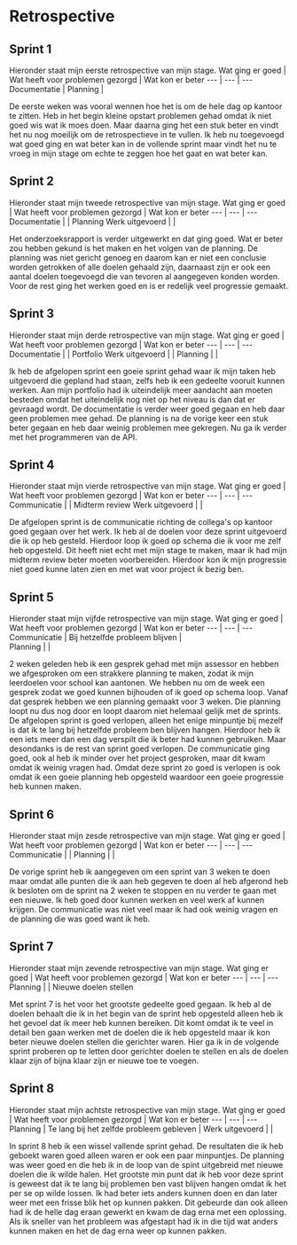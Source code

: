# Retrospective

## Sprint 1
Hieronder staat mijn eerste retrospective van mijn stage. 
Wat ging er goed | Wat heeft voor problemen gezorgd | Wat kon er beter 
--- | --- | ---
Documentatie | Planning |  

De eerste weken was vooral wennen hoe het is om de hele dag op kantoor te zitten. Heb in het begin kleine opstart problemen gehad omdat ik niet goed wis wat ik moes doen. Maar daarna ging het een stuk beter en vindt het nu nog moeilijk om de retrospectieve in te vullen. Ik heb nu toegevoegd wat goed ging en wat beter kan in de vollende sprint maar vindt het nu te vroeg in mijn stage om echte te zeggen hoe het gaat en wat beter kan.
 
## Sprint 2
Hieronder staat mijn tweede retrospective van mijn stage. 
Wat ging er goed | Wat heeft voor problemen gezorgd | Wat kon er beter 
--- | --- | ---
Documentatie |  |  Planning
Werk uitgevoerd |  | 

Het onderzoeksrapport is verder uitgewerkt en dat ging goed. Wat er beter zou hebben gekund is het maken en het volgen van de planning. De planning was niet gericht genoeg en daarom kan er niet een conclusie worden getrokken of alle doelen gehaald zijn, daarnaast zijn er ook een aantal doelen toegevoegd die van tevoren al aangegeven konden worden. Voor de rest ging het werken goed en is er redelijk veel progressie gemaakt. 

## Sprint 3
Hieronder staat mijn derde retrospective van mijn stage. 
Wat ging er goed | Wat heeft voor problemen gezorgd | Wat kon er beter 
--- | --- | ---
Documentatie |  |  Portfolio
Werk uitgevoerd |  | 
Planning |  | 

Ik heb de afgelopen sprint een goeie sprint gehad waar ik mijn taken heb uitgevoerd die gepland had staan, zelfs heb ik een gedeelte vooruit kunnen werken. Aan mijn portfolio had ik uiteindelijk meer aandacht aan moeten besteden omdat het uiteindelijk nog niet op het niveau is dan dat er gevraagd wordt. De documentatie is verder weer goed gegaan en heb daar geen problemen mee gehad. De planning is na de vorige keer een stuk beter gegaan en heb daar weinig problemen mee gekregen. Nu ga ik verder met het programmeren van de API.

## Sprint 4
Hieronder staat mijn vierde retrospective van mijn stage. 
Wat ging er goed | Wat heeft voor problemen gezorgd | Wat kon er beter 
--- | --- | ---
Communicatie |  |  Midterm review
Werk uitgevoerd |  | 

De afgelopen sprint is de communicatie richting de collega's op kantoor goed gegaan over het werk. Ik heb al de doelen voor deze sprint uitgevoerd die ik op heb gesteld. Hierdoor loop ik goed op schema die ik voor me zelf heb opgesteld. Dit heeft niet echt met mijn stage te maken, maar ik had mijn midterm review beter moeten voorbereiden. Hierdoor kon ik mijn progressie niet goed kunne laten zien en met wat voor project ik bezig ben.

## Sprint 5
Hieronder staat mijn vijfde retrospective van mijn stage. 
Wat ging er goed | Wat heeft voor problemen gezorgd | Wat kon er beter 
--- | --- | ---
Communicatie | Bij hetzelfde probleem blijven |  
Planning |  | 

2 weken geleden heb ik een gesprek gehad met mijn assessor en hebben we afgesproken om een strakkere planning te maken, zodat ik mijn leerdoelen voor school kan aantonen. We hebben nu om de week een gesprek zodat we goed kunnen bijhouden of ik goed op schema loop. Vanaf dat gesprek hebben we een planning gemaakt voor 3 weken. Die planning loopt nu dus nog door en loopt daarom niet helemaal gelijk met de sprints. De afgelopen sprint is goed verlopen, alleen het enige minpuntje bij mezelf is dat ik te lang bij hetzelfde probleem ben blijven hangen. Hierdoor heb ik een iets meer dan een dag verspilt die ik beter had kunnen gebruiken. Maar desondanks is de rest van sprint goed verlopen. De communicatie ging goed, ook al heb ik minder over het project gesproken, maar dit kwam omdat ik weinig vragen had. Omdat deze sprint zo goed is verlopen is ook omdat ik een goeie planning heb opgesteld waardoor een goeie progressie heb kunnen maken. 

## Sprint 6
Hieronder staat mijn zesde retrospective van mijn stage. 
Wat ging er goed | Wat heeft voor problemen gezorgd | Wat kon er beter 
--- | --- | ---
Communicatie |  | 
Planning |  | 

De vorige sprint heb ik aangegeven om een sprint van 3 weken te doen maar omdat alle punten die ik aan heb gegeven te doen al heb afgerond heb ik besloten om de sprint na 2 weken te stoppen en nu verder te gaan met een nieuwe. Ik heb goed door kunnen werken en veel werk af kunnen krijgen. De communicatie was niet veel maar ik had ook weinig vragen en de planning die was goed want ik heb.

## Sprint 7
Hieronder staat mijn zevende retrospective van mijn stage. 
Wat ging er goed | Wat heeft voor problemen gezorgd | Wat kon er beter 
--- | --- | ---
Planning |  | Nieuwe doelen stellen

Met sprint 7 is het voor het grootste gedeelte goed gegaan. Ik heb al de doelen behaalt die ik in het begin van de sprint heb opgesteld alleen heb ik het gevoel dat ik meer heb kunnen bereiken. Dit komt omdat ik te veel in detail ben gaan werken met de doelen die ik heb opgesteld maar ik kon beter nieuwe doelen stellen die gerichter waren. Hier ga ik in de volgende sprint proberen op te letten door gerichter doelen te stellen en als de doelen klaar zijn of bijna klaar zijn er nieuwe toe te voegen.

## Sprint 8
Hieronder staat mijn achtste retrospective van mijn stage. 
Wat ging er goed | Wat heeft voor problemen gezorgd | Wat kon er beter 
--- | --- | ---
Planning | Te lang bij het zelfde probleem gebleven | 
Werk uitgevoerd |  | 

In sprint 8 heb ik een wissel vallende sprint gehad. De resultaten die ik heb geboekt waren goed alleen waren er ook een paar minpuntjes. De planning was weer goed en die heb ik in de loop van de spint uitgebreid met nieuwe doelen die ik wilde halen. Het grootste min punt dat ik heb voor deze sprint is geweest dat ik te lang bij problemen ben vast blijven hangen omdat ik het per se op wilde lossen. Ik had beter iets anders kunnen doen en dan later weer met een frisse blik het op kunnen pakken. Dit gebeurde dan ook alleen had ik de helle dag eraan gewerkt en kwam de dag erna met een oplossing. Als ik sneller van het probleem was afgestapt had ik in die tijd wat anders kunnen maken en het de dag erna weer op kunnen pakken.
